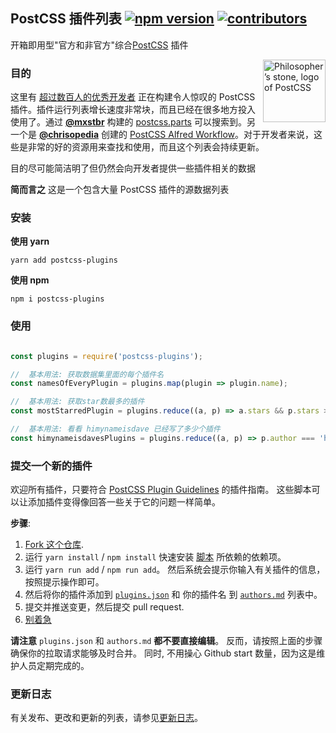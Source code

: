 ## PostCSS 插件列表 [![npm version](https://img.shields.io/npm/v/postcss-plugins.svg)](https://www.npmjs.com/package/postcss-plugins) [![contributors](https://img.shields.io/github/contributors/himynameisdave/postcss-plugins.svg)](https://github.com/himynameisdave/postcss-plugins/blob/master/docs/authors.md)


开箱即用型"官方和非官方"综合[PostCSS](https://github.com/postcss/postcss) 插件

<img align="right" width="100" height="100"
     title="Philosopher’s stone, logo of PostCSS"
     src="http://postcss.github.io/postcss/logo.svg">

### 目的

这里有 [超过数百人的优秀开发者](https://github.com/himynameisdave/postcss-plugins/blob/master/docs/authors.md) 正在构建令人惊叹的 PostCSS 插件。插件运行列表增长速度非常块，而且已经在很多地方投入使用了。通过 [**@mxstbr**](https://github.com/mxstbr) 构建的 [postcss.parts](http://postcss.parts) 可以搜索到。另一个是 [**@chrisopedia**](https://github.com/chrisopedia) 创建的 [PostCSS Alfred Workflow](https://github.com/chrisopedia/alfred-postcss-workflow)。对于开发者来说，这些是非常的好的资源用来查找和使用，而且这个列表会持续更新。

目的尽可能简洁明了但仍然会向开发者提供一些插件相关的数据

**简而言之** 这是一个包含大量 PostCSS 插件的源数据列表

### 安装

**使用 yarn**

```
yarn add postcss-plugins
```

**使用 npm**

```
npm i postcss-plugins
```

### 使用

```javascript

const plugins = require('postcss-plugins');

//  基本用法: 获取数据集里面的每个插件名
const namesOfEveryPlugin = plugins.map(plugin => plugin.name);

//  基本用法: 获取star数最多的插件
const mostStarredPlugin = plugins.reduce((a, p) => a.stars && p.stars > a.stars ? p : a, { stars: 0 });

//  基本用法: 看看 himynameisdave 已经写了多少个插件
const himynameisdavesPlugins = plugins.reduce((a, p) => p.author === 'himynameisdave' ? ++a : a, 0)

```

### 提交一个新的插件

欢迎所有插件，只要符合 [PostCSS Plugin Guidelines](https://github.com/postcss/postcss/blob/master/docs/guidelines/plugin.md) 的插件指南。
这些脚本可以让添加插件变得像回答一些关于它的问题一样简单。

**步骤**:

1. [Fork 这个仓库](https://github.com/himynameisdave/postcss-plugins#fork-destination-box).
1. 运行 `yarn install` / `npm install` 快速安装 [脚本](https://github.com/himynameisdave/postcss-plugins/tree/master/scripts) 所依赖的依赖项。
1. 运行 `yarn run add` / `npm run add`。 然后系统会提示你输入有关插件的信息，按照提示操作即可。
1. 然后将你的插件添加到 [`plugins.json`](https://github.com/himynameisdave/postcss-plugins/blob/master/plugins.json) 和 你的插件名 到 [`authors.md`](https://github.com/himynameisdave/postcss-plugins/blob/master/docs/authors.md) 列表中。
1. 提交并推送变更，然后提交 pull request.
1. [别着急](http://i.imgur.com/dZzkNc7.gif)

**请注意** `plugins.json` 和 `authors.md` **都不要直接编辑**。 反而，请按照上面的步骤确保你的拉取请求能够及时合并。 同时, 不用操心 Github start 数量，因为这是维护人员定期完成的。

### 更新日志

有关发布、更改和更新的列表，请参见[更新日志](https://github.com/himynameisdave/postcss-plugins/blob/master/CHANGELOG.md)。